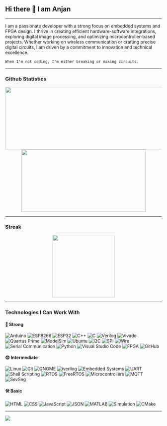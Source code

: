 ## Hi there 👋 I am Anjan

---
I am a passionate developer with a strong focus on embedded systems and FPGA design. I thrive in creating efficient hardware-software integrations, exploring digital image processing, and optimizing microcontroller-based projects. Whether working on wireless communication or crafting precise digital circuits, I am driven by a commitment to innovation and technical excellence.

`When I'm not coding, I'm either breaking or making circuits.`

___
### Github Statistics

<div align="center">
  <img height="200em" width = "550em" src="https://github-readme-stats-eight-theta.vercel.app/api?username=ItzzInfinity&show_icons=true&theme=dracula&include_all_commits=true&count_private=true"/>
  <img height="200em" width = "400em"  src="https://github-readme-stats.vercel.app/api/top-langs/?username=ItzzInfinity&theme=dracula&show_icons=true&layout=compact"/>
</div>

___

### Streak

<div align="center">
   <img height="200em" src="https://github-readme-streak-stats.herokuapp.com/?user=Itzzinfinity&theme=dracula&show_icons=true&layout=compact"/><br>
</div>
<!--![ItzzInfinity's Tropihes](https://github-profile-trophy.vercel.app/?username=ItzzInfinity&title=Commit,Followers,Stars,Repositories,PullRequest&theme=flat&margin-w=15)-->

___
### Technologies I Can Work With

#### 💪 Strong
![Arduino](https://img.shields.io/badge/-Arduino-00979D?style=flat&logo=arduino&logoColor=white)
![ESP8266](https://img.shields.io/badge/-ESP8266-000000?style=flat&logo=esp8266&logoColor=white)
![ESP32](https://img.shields.io/badge/ESP32-gray?style=flat)
![C++](https://img.shields.io/badge/-C++-00599C?style=flat&logo=cplusplus&logoColor=white)
![C](https://img.shields.io/badge/-C-A8B9CC?style=flat&logo=c&logoColor=black)
![Verilog](https://img.shields.io/badge/-Verilog-187bcd?style=flat&logo=verilog&logoColor=white)
![Vivado](https://img.shields.io/badge/-Vivado-007ACC?style=flat&logo=xilinx&logoColor=white)
![Quartus Prime](https://img.shields.io/badge/-Quartus_Prime-0071C5?style=flat&logo=intel&logoColor=white)
![ModelSim](https://img.shields.io/badge/-ModelSim-3DDC84?style=flat&logo=modelsim&logoColor=white)
![Ubuntu](https://img.shields.io/badge/Ubuntu-E95420?style=flat&logo=ubuntu&logoColor=white)
![I2C](https://img.shields.io/badge/-I2C-4CAF50?style=flat&logo=i2c&logoColor=white)
![SPI](https://img.shields.io/badge/-SPI-FF5722?style=flat&logo=spi&logoColor=white)
![Wire](https://img.shields.io/badge/-Wire-FFCC00?style=flat&logo=arduino&logoColor=white)
![Serial Communication](https://img.shields.io/badge/-Serial_Communication-FF9900?style=flat&logo=serial&logoColor=white)
![Python](https://img.shields.io/badge/-Python-3776AB?style=flat&logo=python&logoColor=white)
![Visual Studio Code](https://img.shields.io/badge/Visual%20Studio%20Code-0078d7.svg?style=flat&logo=visual-studio-code&logoColor=white)
![FPGA](https://img.shields.io/badge/-FPGA-009688?style=flat&logo=fpga&logoColor=white)
![GitHub](https://img.shields.io/badge/-GitHub-181717?style=flat&logo=github&logoColor=white)

#### 😎 Intermediate
![Linux](https://img.shields.io/badge/-Linux-FCC624?style=flat&logo=linux&logoColor=black)
![Git](https://img.shields.io/badge/-Git-F05032?style=flat&logo=git&logoColor=white)
![GNOME](https://img.shields.io/badge/GNOME-4A86CF.svg?style=flat&logo=GNOME&logoColor=white)
![iverilog](https://img.shields.io/badge/-iverilog-green.svg) 
![Embedded Systems](https://img.shields.io/badge/-Embedded_Systems-007ACC?style=flat&logo=embedded&logoColor=white)
![UART](https://img.shields.io/badge/-UART-FFC107?style=flat&logo=uart&logoColor=black)
![Shell Scripting](https://img.shields.io/badge/-Shell_Scripting-4EAA25?style=flat&logo=gnu-bash&logoColor=white)
![RTOS](https://img.shields.io/badge/-RTOS-007ACC?style=flat&logo=rtos&logoColor=white)
![FreeRTOS](https://img.shields.io/badge/-FreeRTOS-003B57?style=flat&logo=freertos&logoColor=white)
![Microcontrollers](https://img.shields.io/badge/-Microcontrollers-009688?style=flat&logo=electronics&logoColor=white)
![MQTT](https://img.shields.io/badge/-MQTT-660066?style=flat&logo=mqtt&logoColor=white)
![SevSeg](https://img.shields.io/badge/-SevSeg-FF5733?style=flat&logo=arduino&logoColor=white)

#### 🛠️ Basic
![HTML](https://img.shields.io/badge/-HTML-E34F26?style=flat&logo=html5&logoColor=white)
![CSS](https://img.shields.io/badge/-CSS-1572B6?style=flat&logo=css3&logoColor=white)
![JavaScript](https://img.shields.io/badge/-JavaScript-F7DF1E?style=flat-square&logo=javascript&logoColor=black)
![JSON](https://img.shields.io/badge/-JSON-000000?style=flat&logo=json&logoColor=white)
![MATLAB](https://img.shields.io/badge/-MATLAB-0076A8?style=flat&logo=matlab&logoColor=white)
![Simulation](https://img.shields.io/badge/-Simulation-1E90FF?style=flat&logo=simulation&logoColor=white)
![CMake](https://img.shields.io/badge/CMake-%23008FBA.svg?style=flat&logo=cmake&logoColor=white)

___
[![](https://visitcount.itsvg.in/api?id=ItzzInfinity&label=Profile%20Views&color=0&icon=1&pretty=false)](https://visitcount.itsvg.in)

